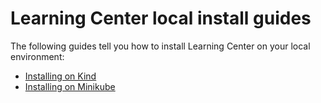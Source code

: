 # Learning Center local install guides

The following guides tell you how to install Learning Center on your local environment:

- [Installing on Kind](deploying-to-kind.md)
- [Installing on Minikube](deploying-to-minikube.md)
